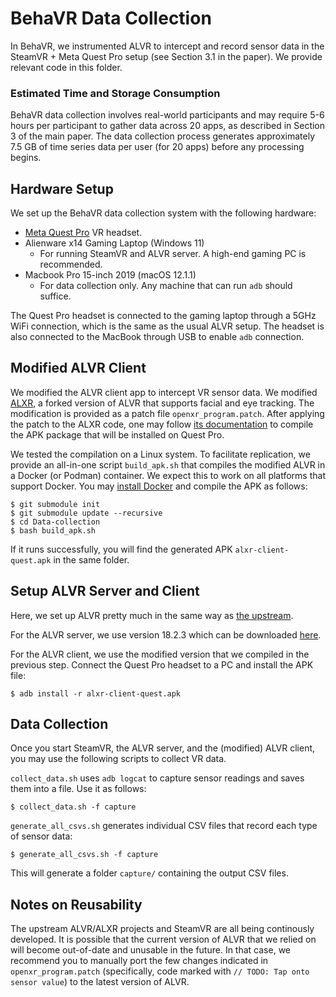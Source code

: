 # BehaVR Data Collection

In BehaVR, we instrumented ALVR to intercept and record sensor data in the SteamVR + Meta Quest Pro setup (see Section 3.1 in the paper). We provide relevant code in this folder.

### Estimated Time and Storage Consumption
BehaVR data collection involves real-world participants and may require 5-6 hours per participant to gather data across 20 apps, as described in Section 3 of the main paper. The data collection process generates approximately 7.5 GB of time series data per user (for 20 apps) before any processing begins.


## Hardware Setup

We set up the BehaVR data collection system with the following hardware:

- [Meta Quest Pro](https://www.meta.com/quest/quest-pro/) VR headset.
- Alienware x14 Gaming Laptop (Windows 11)
  - For running SteamVR and ALVR server. A high-end gaming PC is recommended.
- Macbook Pro 15-inch 2019 (macOS 12.1.1)
  - For data collection only. Any machine that can run `adb` should suffice.

The Quest Pro headset is connected to the gaming laptop through a 5GHz WiFi connection, which is the same as the usual ALVR setup. The headset is also connected to the MacBook through USB to enable `adb` connection.

## Modified ALVR Client

We modified the ALVR client app to intercept VR sensor data. We modified [ALXR](https://github.com/korejan/ALVR/tree/facial-eye-tracking), a forked version of ALVR that supports facial and eye tracking. The modification is provided as a patch file `openxr_program.patch`. After applying the patch to the ALXR code, one may follow [its documentation](https://github.com/korejan/ALVR/wiki/ALXR-Client#build-from-soure) to compile the APK package that will be installed on Quest Pro.

We tested the compilation on a Linux system. To facilitate replication, we provide an all-in-one script `build_apk.sh` that compiles the modified ALVR in a Docker (or Podman) container. We expect this to work on all platforms that support Docker. You may [install Docker](https://docs.docker.com/engine/install/) and compile the APK as follows:

```
$ git submodule init
$ git submodule update --recursive
$ cd Data-collection
$ bash build_apk.sh
```

If it runs successfully, you will find the generated APK `alxr-client-quest.apk` in the same folder.

## Setup ALVR Server and Client


Here, we set up ALVR pretty much in the same way as [the upstream](https://github.com/korejan/ALVR/wiki/Installation).

For the ALVR server, we use version 18.2.3 which can be downloaded [here](https://github.com/alvr-org/ALVR/releases/tag/v18.2.3).

For the ALVR client, we use the modified version that we compiled in the previous step. Connect the Quest Pro headset to a PC and install the APK file:

```
$ adb install -r alxr-client-quest.apk
```

## Data Collection

Once you start SteamVR, the ALVR server, and the (modified) ALVR client, you may use the following scripts to collect VR data.

`collect_data.sh` uses `adb logcat` to capture sensor readings and saves them into a file. Use it as follows:

```
$ collect_data.sh -f capture
```

`generate_all_csvs.sh` generates individual CSV files that record each type of sensor data:

```
$ generate_all_csvs.sh -f capture
```

This will generate a folder `capture/` containing the output CSV files.

## Notes on Reusability

The upstream ALVR/ALXR projects and SteamVR are all being continously developed. It is possible that the current version of ALVR that we relied on will become out-of-date and unusable in the future. In that case, we recommend you to manually port the few changes indicated in `openxr_program.patch` (specifically, code marked with `// TODO: Tap onto sensor value`) to the latest version of ALVR.
